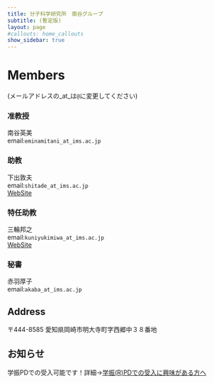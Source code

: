 ```yaml
---
title: 分子科学研究所　南谷グループ
subtitle: (暫定版)
layout: page
#callouts: home_callouts
show_sidebar: true
---
```


# Members
(メールアドレスの_at_は`@`に変更してください)  
### 准教授
南谷英美   
email:`eminamitani_at_ims.ac.jp`
### 助教
下出敦夫   
email:`shitade_at_ims.ac.jp`  
[WebSite](https://sites.google.com/view/shitade/)
### 特任助教
三輪邦之  
email:`kuniyukimiwa_at_ims.ac.jp`  
[WebSite](https://sites.google.com/site/kmiwahome/)
### 秘書
赤羽厚子  
email:`akaba_at_ims.ac.jp`



## Address
〒444-8585	愛知県岡崎市明大寺町字西郷中３８番地

## お知らせ
学振PDでの受入可能です！詳細→[学振(R)PDでの受入に興味がある方へ](/page-1.md/)


